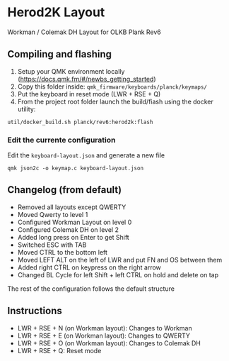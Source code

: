 # Herod2K Layout

Workman / Colemak DH Layout for OLKB Plank Rev6

## Compiling and flashing

1. Setup your QMK environment locally (https://docs.qmk.fm/#/newbs_getting_started)
2. Copy this folder inside: `qmk_firmware/keyboards/planck/keymaps/`
3. Put the keyboard in reset mode (LWR + RSE + Q)
4. From the project root folder launch the build/fiash using the docker utility:  

```
util/docker_build.sh planck/rev6:herod2k:flash
```

### Edit the currente configuration

Edit the `keyboard-layout.json` and generate a new file
```
qmk json2c -o keymap.c keyboard-layout.json
```

## Changelog (from default)

- Removed all layouts except QWERTY
- Moved Qwerty to level 1
- Configured Workman Layout on level 0
- Configured Colemak DH on level 2
- Added long press on Enter to get Shift
- Switched ESC with TAB
- Moved CTRL to the bottom left
- Moved LEFT ALT on the left of LWR and put FN and OS between them
- Added right CTRL on keypress on the right arrow
- Changed BL Cycle for left Shift + left CTRL on hold and delete on tap

The rest of the configuration follows the default structure

## Instructions

- LWR + RSE + N (on Workman layout): Changes to Workman 
- LWR + RSE + E (on Workman layout): Changes to QWERTY 
- LWR + RSE + O (on Workman layout): Changes to Colemak DH
- LWR + RSE + Q: Reset mode

